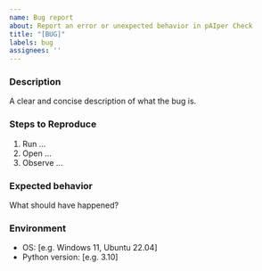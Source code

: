 ```yaml
---
name: Bug report
about: Report an error or unexpected behavior in pAIper Check
title: "[BUG]"
labels: bug
assignees: ''
---
```


### Description
A clear and concise description of what the bug is.

### Steps to Reproduce
1. Run ...
2. Open ...
3. Observe ...

### Expected behavior
What should have happened?

### Environment
- OS: [e.g. Windows 11, Ubuntu 22.04]
- Python version: [e.g. 3.10]
